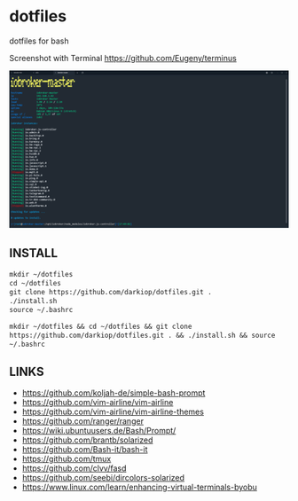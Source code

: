 # dotfiles
dotfiles for bash

Screenshot with Terminal https://github.com/Eugeny/terminus

![Screenshot](screenshot.png)

## INSTALL
```
mkdir ~/dotfiles
cd ~/dotfiles
git clone https://github.com/darkiop/dotfiles.git .
./install.sh
source ~/.bashrc
```

```
mkdir ~/dotfiles && cd ~/dotfiles && git clone https://github.com/darkiop/dotfiles.git . && ./install.sh && source ~/.bashrc
```

## LINKS
- https://github.com/koljah-de/simple-bash-prompt
- https://github.com/vim-airline/vim-airline
- https://github.com/vim-airline/vim-airline-themes
- https://github.com/ranger/ranger
- https://wiki.ubuntuusers.de/Bash/Prompt/
- https://github.com/brantb/solarized
- https://github.com/Bash-it/bash-it
- https://github.com/tmux
- https://github.com/clvv/fasd
- https://github.com/seebi/dircolors-solarized
- https://www.linux.com/learn/enhancing-virtual-terminals-byobu
